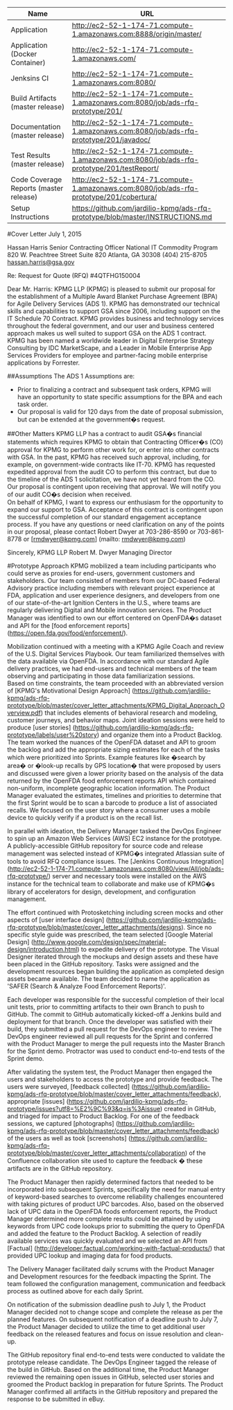 | Name | URL |
| ------------- | ------------- |
| Application|http://ec2-52-1-174-71.compute-1.amazonaws.com:8888/origin/master/ |
| Application (Docker Container) | http://ec2-52-1-174-71.compute-1.amazonaws.com/ |
| Jenksins CI | http://ec2-52-1-174-71.compute-1.amazonaws.com:8080/ |
| Build Artifacts (master release) | http://ec2-52-1-174-71.compute-1.amazonaws.com:8080/job/ads-rfq-prototype/201/ |
| Documentation (master release) | http://ec2-52-1-174-71.compute-1.amazonaws.com:8080/job/ads-rfq-prototype/201/javadoc/ |
| Test Results (master release) | http://ec2-52-1-174-71.compute-1.amazonaws.com:8080/job/ads-rfq-prototype/201/testReport/ |
| Code Coverage Reports (master release) | http://ec2-52-1-174-71.compute-1.amazonaws.com:8080/job/ads-rfq-prototype/201/cobertura/ |
| Setup Instructions | https://github.com/jardilio-kpmg/ads-rfq-prototype/blob/master/INSTRUCTIONS.md |

#Cover Letter
July 1, 2015

Hassan Harris
Senior Contracting Officer
National IT Commodity Program
820 W. Peachtree Street Suite 820
Atlanta, GA 30308
(404) 215-8705
hassan.harris@gsa.gov

Re: Request for Quote (RFQ) #4QTFHG150004

Dear Mr. Harris:
KPMG LLP (KPMG) is pleased to submit our proposal for the establishment of a Multiple Award Blanket Purchase Agreement (BPA) for Agile Delivery Services (ADS 1). KPMG has demonstrated our technical skills and capabilities to support GSA since 2006, including support on the IT Schedule 70 Contract. KPMG provides business and technology services throughout the federal government, and our user and business centered approach makes us well suited to support GSA on the ADS 1 contract.  KPMG has been named a worldwide leader in Digital Enterprise Strategy Consulting by IDC MarketScape, and a Leader in Mobile Enterprise App Services Providers for employee and partner-facing mobile enterprise applications by Forrester.

##Assumptions
The ADS 1 Assumptions are:
* Prior to finalizing a contract and subsequent task orders, KPMG will have an opportunity to state specific assumptions for the BPA and each task order.  
* Our proposal is valid for 120 days from the date of proposal submission, but can be extended at the government�s request.

##Other Matters
KPMG LLP has a contract to audit GSA�s financial statements which requires KPMG to obtain that Contracting Officer�s (CO) approval for KPMG to perform other work for, or enter into other contracts with GSA.  In the past, KPMG has received such approval, including, for example, on government-wide contracts like IT-70.  KPMG has requested expedited approval from the audit CO to perform this contract, but due to the timeline of the ADS 1 solicitation, we have not yet heard from the CO.  Our proposal is contingent upon receiving that approval. We will notify you of our audit CO�s decision when received.  
On behalf of KPMG, I want to express our enthusiasm for the opportunity to expand our support to GSA. Acceptance of this contract is contingent upon the successful completion of our standard engagement acceptance process. If you have any questions or need clarification on any of the points in our proposal, please contact Robert Dwyer at 703-286-8590 or 703-861-8778 or [rmdwyer@kpmg.com] (mailto: rmdwyer@kpmg.com)

Sincerely,
KPMG LLP
Robert M. Dwyer
Managing Director


#Prototype Approach
KPMG mobilized a team including participants who could serve as proxies for end-users, government customers and stakeholders.  Our team consisted of members from our DC-based Federal Advisory practice including members with relevant project experience at FDA, application and user experience designers, and developers from one of our state-of-the-art Ignition Centers in the U.S., where teams are regularly delivering Digital and Mobile innovation services.  The Product Manager was identified to own our effort centered on OpenFDA�s dataset and API for the [food enforcement reports] (https://open.fda.gov/food/enforcement/).

Mobilization continued with a meeting with a KPMG Agile Coach and review of the U.S. Digital Services Playbook. Our team familiarized themselves with the data available via OpenFDA. In accordance with our standard Agile delivery practices, we had end-users and technical members of the team observing and participating in those data familiarization sessions.  
Based on time constraints, the team proceeded with an abbreviated version of [KPMG's Motivational Design Approach] (https://github.com/jardilio-kpmg/ads-rfq-prototype/blob/master/cover_letter_attachments/KPMG_Digital_Approach_Overview.pdf) that includes elements of behavioral research and modeling, customer journeys, and behavior maps. Joint ideation sessions were held to produce [user stories] (https://github.com/jardilio-kpmg/ads-rfq-prototype/labels/user%20story) and organize them into a Product Backlog.  The team worked the nuances of the OpenFDA dataset and API to groom the backlog and add the appropriate sizing estimates for each of the tasks which were prioritized into Sprints. Example features like �search by area� or �look-up recalls by GPS location� that were proposed by users and discussed were given a lower priority based on the analysis of the data returned by the OpenFDA food enforcement reports API which contained non-uniform, incomplete geographic location information. The Product Manager evaluated the estimates, timelines and priorities to determine that the first Sprint would be to scan a barcode to produce a list of associated recalls. We focused on the user story where a consumer uses a mobile device to quickly verify if a product is on the recall list.

In parallel with ideation, the Delivery Manager tasked the DevOps Engineer to spin up an Amazon Web Services (AWS) EC2 instance for the prototype. A publicly-accessible GitHub repository for source code and release management was selected instead of KPMG�s integrated Atlassian suite of tools to avoid RFQ compliance issues. The [Jenkins Continuous Integration] (http://ec2-52-1-174-71.compute-1.amazonaws.com:8080/view/All/job/ads-rfq-prototype/) server and necessary tools were installed on the AWS instance for the technical team to collaborate and make use of KPMG�s library of accelerators for design, development, and configuration management.  

The effort continued with Protosketching including screen mocks and other aspects of [user interface design] (https://github.com/jardilio-kpmg/ads-rfq-prototype/blob/master/cover_letter_attachments/designs). Since no specific style guide was prescribed, the team selected [Google Material Design] (http://www.google.com/design/spec/material-design/introduction.html) to expedite delivery of the prototype. The Visual Designer iterated through the mockups and design assets and these have been placed in the GitHub repository. Tasks were assigned and the development resources began building the application as completed design assets became available. The team decided to name the application as 'SAFER (Search & Analyze Food Enforcement Reports)'.

Each developer was responsible for the successful completion of their local unit tests, prior to committing artifacts to their own Branch to push to GitHub. The commit to GitHub automatically kicked-off a Jenkins build and deployment for that branch. Once the developer was satisfied with their build, they submitted a pull request for the DevOps engineer to review. The DevOps engineer reviewed all pull requests for the Sprint and conferred with the Product Manager to merge the pull requests into the Master Branch for the Sprint demo.  Protractor was used to conduct end-to-end tests of the Sprint demo.  

After validating the system test, the Product Manager then engaged the users and stakeholders to access the prototype and provide feedback.  The users were surveyed, [feedback collected] (https://github.com/jardilio-kpmg/ads-rfq-prototype/blob/master/cover_letter_attachments/feedback), appropriate [issues] (https://github.com/jardilio-kpmg/ads-rfq-prototype/issues?utf8=%E2%9C%93&q=is%3Aissue) created in GitHub, and triaged for impact to Product Backlog. For one of the feedback sessions, we captured [photographs] (https://github.com/jardilio-kpmg/ads-rfq-prototype/blob/master/cover_letter_attachments/feedback) of the users as well as took [screenshots] (https://github.com/jardilio-kpmg/ads-rfq-prototype/blob/master/cover_letter_attachments/collaboration) of the Confluence collaboration site used to capture the feedback � these artifacts are in the GitHub repository.

The Product Manager then rapidly determined factors that needed to be incorporated into subsequent Sprints, specifically the need for manual entry of keyword-based searches to overcome reliability challenges encountered with taking pictures of product UPC barcodes. Also, based on the observed lack of UPC data in the OpenFDA foods enforcement reports, the Product Manager determined more complete results could be attained by using keywords from UPC code lookups prior to submitting the query to OpenFDA and added the feature to the Product Backlog. A selection of readily available services was quickly evaluated and we selected an API from [Factual] (http://developer.factual.com/working-with-factual-products/) that provided UPC lookup and imaging data for food products.

The Delivery Manager facilitated daily scrums with the Product Manager and Development resources for the feedback impacting the Sprint. The team followed the configuration management, communication and feedback process as outlined above for each daily Sprint. 

On notification of the submission deadline push to July 1, the Product Manager decided not to change scope and complete the release as per the planned features. On subsequent notification of a deadline push to July 7, the Product Manager decided to utilize the time to get additional user feedback on the released features and focus on issue resolution and clean-up. 

The GitHub repository final end-to-end tests were conducted to validate the prototype release candidate. The DevOps Engineer tagged the release of the build in GitHub. Based on the additional time, the Product Manager reviewed the remaining open issues in GitHub, selected user stories and groomed the Product backlog in preparation for future Sprints. The Product Manager confirmed all artifacts in the GitHub repository and prepared the response to be submitted in eBuy.
